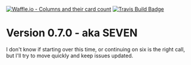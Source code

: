 [![Waffle.io - Columns and their card count](https://badge.waffle.io/notmarkmiranda/seven.png?columns=all)](https://waffle.io/notmarkmiranda/seven?utm_source=badge)
[![Travis Build Badge](https://travis-ci.org/notmarkmiranda/seven.svg?branch=master)](https://travis-ci.org/notmarkmiranda/seven)

# Version 0.7.0 - aka SEVEN

I don't know if starting over this time, or continuing on six is the right call, but I'll try to move quickly and keep issues updated.
